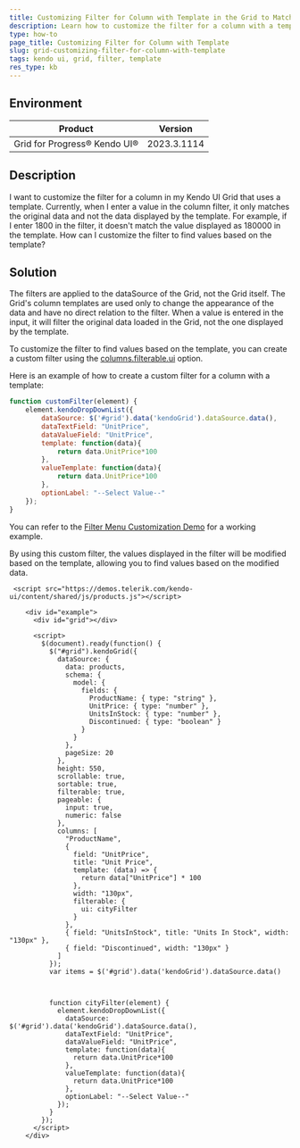 ```yaml
---
title: Customizing Filter for Column with Template in the Grid to Match the Template Data
description: Learn how to customize the filter for a column with a template in a Kendo UI Grid to match the template data.
type: how-to
page_title: Customizing Filter for Column with Template
slug: grid-customizing-filter-for-column-with-template
tags: kendo ui, grid, filter, template
res_type: kb
---
```


## Environment

| Product | Version |
|---|---|
| Grid for Progress® Kendo UI® | 2023.3.1114 |

## Description

I want to customize the filter for a column in my Kendo UI Grid that uses a template. Currently, when I enter a value in the column filter, it only matches the original data and not the data displayed by the template. For example, if I enter 1800 in the filter, it doesn't match the value displayed as 180000 in the template. How can I customize the filter to find values based on the template?

## Solution

The filters are applied to the dataSource of the Grid, not the Grid itself. The Grid's column templates are used only to change the appearance of the data and have no direct relation to the filter. When a value is entered in the input, it will filter the original data loaded in the Grid, not the one displayed by the template.

To customize the filter to find values based on the template, you can create a custom filter using the [columns.filterable.ui](/api/javascript/ui/grid/configuration/columns.filterable.ui) option.

Here is an example of how to create a custom filter for a column with a template:

```javascript
function customFilter(element) {
    element.kendoDropDownList({
        dataSource: $('#grid').data('kendoGrid').dataSource.data(),
        dataTextField: "UnitPrice",
        dataValueField: "UnitPrice",
        template: function(data){                
            return data.UnitPrice*100
        },
        valueTemplate: function(data){
            return data.UnitPrice*100
        },
        optionLabel: "--Select Value--"
    });
}
```

You can refer to the [Filter Menu Customization Demo](https://demos.telerik.com/kendo-ui/grid/filter-menu-customization) for a working example.

By using this custom filter, the values displayed in the filter will be modified based on the template, allowing you to find values based on the modified data.

```dojo
 <script src="https://demos.telerik.com/kendo-ui/content/shared/js/products.js"></script>

    <div id="example">
      <div id="grid"></div>

      <script>
        $(document).ready(function() {
          $("#grid").kendoGrid({
            dataSource: {
              data: products,
              schema: {
                model: {
                  fields: {
                    ProductName: { type: "string" },
                    UnitPrice: { type: "number" },
                    UnitsInStock: { type: "number" },
                    Discontinued: { type: "boolean" }
                  }
                }
              },
              pageSize: 20
            },
            height: 550,
            scrollable: true,
            sortable: true,
            filterable: true,
            pageable: {
              input: true,
              numeric: false
            },
            columns: [
              "ProductName",
              { 
                field: "UnitPrice", 
                title: "Unit Price", 
                template: (data) => {
                  return data["UnitPrice"] * 100
                }, 
                width: "130px",
                filterable: {
                  ui: cityFilter
                }
              },
              { field: "UnitsInStock", title: "Units In Stock", width: "130px" },
              { field: "Discontinued", width: "130px" }
            ]
          });
          var items = $('#grid').data('kendoGrid').dataSource.data()



          function cityFilter(element) {
            element.kendoDropDownList({
              dataSource: $('#grid').data('kendoGrid').dataSource.data(),
              dataTextField: "UnitPrice",
              dataValueField: "UnitPrice",
              template: function(data){                
                return data.UnitPrice*100
              },
              valueTemplate: function(data){
                return data.UnitPrice*100
              },
              optionLabel: "--Select Value--"
            });
          }
        });
      </script>
    </div>
```


